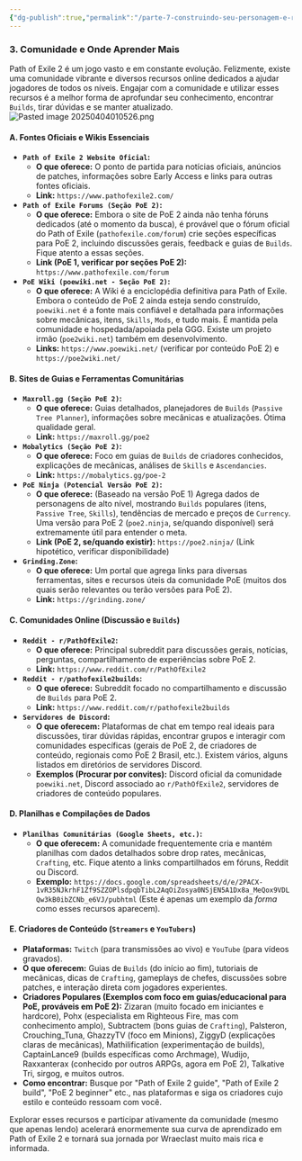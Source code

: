 ```yaml
---
{"dg-publish":true,"permalink":"/parte-7-construindo-seu-personagem-e-recursos-externos/3-comunidade-e-onde-aprender-mais/"}
---
```


### 3. Comunidade e Onde Aprender Mais

Path of Exile 2 é um jogo vasto e em constante evolução. Felizmente, existe uma comunidade vibrante e diversos recursos online dedicados a ajudar jogadores de todos os níveis. Engajar com a comunidade e utilizar esses recursos é a melhor forma de aprofundar seu conhecimento, encontrar `Builds`, tirar dúvidas e se manter atualizado.
![Pasted image 20250404010526.png](/img/user/ANEXOS/Pasted%20image%2020250404010526.png)
#### A. Fontes Oficiais e Wikis Essenciais

*   **`Path of Exile 2 Website Oficial`:**
    *   **O que oferece:** O ponto de partida para notícias oficiais, anúncios de patches, informações sobre Early Access e links para outras fontes oficiais.
    *   **Link:** `https://www.pathofexile2.com/`
*   **`Path of Exile Forums (Seção PoE 2)`:**
    *   **O que oferece:** Embora o site de PoE 2 ainda não tenha fóruns dedicados (até o momento da busca), é provável que o fórum oficial do Path of Exile (`pathofexile.com/forum`) crie seções específicas para PoE 2, incluindo discussões gerais, feedback e guias de `Builds`. Fique atento a essas seções.
    *   **Link (PoE 1, verificar por seções PoE 2):** `https://www.pathofexile.com/forum`
*   **`PoE Wiki (poewiki.net - Seção PoE 2)`:**
    *   **O que oferece:** A Wiki é a enciclopédia definitiva para Path of Exile. Embora o conteúdo de PoE 2 ainda esteja sendo construído, `poewiki.net` é a fonte mais confiável e detalhada para informações sobre mecânicas, itens, `Skills`, `Mods`, e tudo mais. É mantida pela comunidade e hospedada/apoiada pela GGG. Existe um projeto irmão (`poe2wiki.net`) também em desenvolvimento.
    *   **Links:** `https://www.poewiki.net/` (verificar por conteúdo PoE 2) e `https://poe2wiki.net/`

#### B. Sites de Guias e Ferramentas Comunitárias

*   **`Maxroll.gg (Seção PoE 2)`:**
    *   **O que oferece:** Guias detalhados, planejadores de `Builds` (`Passive Tree Planner`), informações sobre mecânicas e atualizações. Ótima qualidade geral.
    *   **Link:** `https://maxroll.gg/poe2`
*   **`Mobalytics (Seção PoE 2)`:**
    *   **O que oferece:** Foco em guias de `Builds` de criadores conhecidos, explicações de mecânicas, análises de `Skills` e `Ascendancies`.
    *   **Link:** `https://mobalytics.gg/poe-2`
*   **`PoE Ninja (Potencial Versão PoE 2)`:**
    *   **O que oferece:** (Baseado na versão PoE 1) Agrega dados de personagens de alto nível, mostrando `Builds` populares (itens, `Passive Tree`, `Skills`), tendências de mercado e preços de `Currency`. Uma versão para PoE 2 (`poe2.ninja`, se/quando disponível) será extremamente útil para entender o meta.
    *   **Link (PoE 2, se/quando existir):** `https://poe2.ninja/` (Link hipotético, verificar disponibilidade)
*   **`Grinding.Zone`:**
    *   **O que oferece:** Um portal que agrega links para diversas ferramentas, sites e recursos úteis da comunidade PoE (muitos dos quais serão relevantes ou terão versões para PoE 2).
    *   **Link:** `https://grinding.zone/`

#### C. Comunidades Online (Discussão e `Builds`)

*   **`Reddit - r/PathOfExile2`:**
    *   **O que oferece:** Principal subreddit para discussões gerais, notícias, perguntas, compartilhamento de experiências sobre PoE 2.
    *   **Link:** `https://www.reddit.com/r/PathOfExile2`
*   **`Reddit - r/pathofexile2builds`:**
    *   **O que oferece:** Subreddit focado no compartilhamento e discussão de `Builds` para PoE 2.
    *   **Link:** `https://www.reddit.com/r/pathofexile2builds`
*   **`Servidores de Discord`:**
    *   **O que oferecem:** Plataformas de chat em tempo real ideais para discussões, tirar dúvidas rápidas, encontrar grupos e interagir com comunidades específicas (gerais de PoE 2, de criadores de conteúdo, regionais como PoE 2 Brasil, etc.). Existem vários, alguns listados em diretórios de servidores Discord.
    *   **Exemplos (Procurar por convites):** Discord oficial da comunidade `poewiki.net`, Discord associado ao `r/PathOfExile2`, servidores de criadores de conteúdo populares.

#### D. Planilhas e Compilações de Dados

*   **`Planilhas Comunitárias (Google Sheets, etc.)`:**
    *   **O que oferecem:** A comunidade frequentemente cria e mantém planilhas com dados detalhados sobre drop rates, mecânicas, `Crafting`, etc. Fique atento a links compartilhados em fóruns, Reddit ou Discord.
    *   **Exemplo:** `https://docs.google.com/spreadsheets/d/e/2PACX-1vR35NJkrhF1Zf9SZZOPlsdpqbTibL2AqOiZosya0NSjEN5A1Dx8a_MeQox9VDLQw3kB0ibZCNb_e6VJ/pubhtml` (Este é apenas um exemplo da *forma* como esses recursos aparecem).

#### E. Criadores de Conteúdo (`Streamers` e `YouTubers`)

*   **Plataformas:** `Twitch` (para transmissões ao vivo) e `YouTube` (para vídeos gravados).
*   **O que oferecem:** Guias de `Builds` (do início ao fim), tutoriais de mecânicas, dicas de `Crafting`, gameplays de chefes, discussões sobre patches, e interação direta com jogadores experientes.
*   **Criadores Populares (Exemplos com foco em guias/educacional para PoE, prováveis em PoE 2):** Zizaran (muito focado em iniciantes e hardcore), Pohx (especialista em Righteous Fire, mas com conhecimento amplo), Subtractem (bons guias de `Crafting`), Palsteron, Crouching_Tuna, GhazzyTV (foco em Minions), ZiggyD (explicações claras de mecânicas), Mathilification (experimentação de builds), CaptainLance9 (builds específicas como Archmage), Wudijo, Raxxanterax (conhecido por outros ARPGs, agora em PoE 2), Talkative Tri, sirgog, e muitos outros.
*   **Como encontrar:** Busque por "Path of Exile 2 guide", "Path of Exile 2 build", "PoE 2 beginner" etc., nas plataformas e siga os criadores cujo estilo e conteúdo ressoam com você.

Explorar esses recursos e participar ativamente da comunidade (mesmo que apenas lendo) acelerará enormemente sua curva de aprendizado em Path of Exile 2 e tornará sua jornada por Wraeclast muito mais rica e informada.